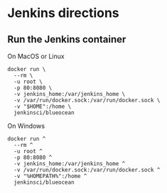 # Jenkins directions

## Run the Jenkins container

On MacOS or Linux
```
docker run \
  --rm \
  -u root \
  -p 80:8080 \
  -v jenkins_home:/var/jenkins_home \
  -v /var/run/docker.sock:/var/run/docker.sock \
  -v "$HOME":/home \
  jenkinsci/blueocean
```

On Windows
```
docker run ^
  --rm ^
  -u root ^
  -p 80:8080 ^
  -v jenkins_home:/var/jenkins_home ^
  -v /var/run/docker.sock:/var/run/docker.sock ^
  -v "%HOMEPATH%":/home ^
  jenkinsci/blueocean
```
